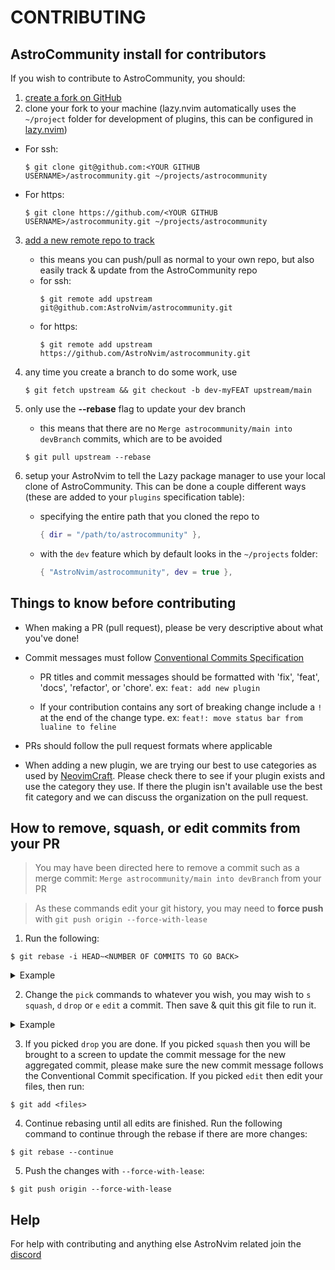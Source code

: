 # CONTRIBUTING

## AstroCommunity install for contributors

If you wish to contribute to AstroCommunity, you should:

1. [create a fork on GitHub](https://docs.github.com/en/get-started/quickstart/fork-a-repo)
2. clone your fork to your machine (lazy.nvim automatically uses the `~/project` folder for development of plugins, this can be configured in [lazy.nvim](https://github.com/folke/lazy.nvim#%EF%B8%8F-configuration))

- For ssh:
  ```shell
  $ git clone git@github.com:<YOUR GITHUB USERNAME>/astrocommunity.git ~/projects/astrocommunity
  ```
- For https:
  ```shell
  $ git clone https://github.com/<YOUR GITHUB USERNAME>/astrocommunity.git ~/projects/astrocommunity
  ```

3. [add a new remote repo to track](https://www.atlassian.com/git/tutorials/git-forks-and-upstreams)
   - this means you can push/pull as normal to your own repo, but also easily track & update from the AstroCommunity repo
   - for ssh:
     ```shell
     $ git remote add upstream git@github.com:AstroNvim/astrocommunity.git
     ```
   - for https:
     ```shell
     $ git remote add upstream https://github.com/AstroNvim/astrocommunity.git
     ```
4. any time you create a branch to do some work, use
   ```shell
   $ git fetch upstream && git checkout -b dev-myFEAT upstream/main
   ```
5. only use the **--rebase** flag to update your dev branch

   - this means that there are no `Merge astrocommunity/main into devBranch` commits, which are to be avoided

   ```shell
   $ git pull upstream --rebase
   ```

6. setup your AstroNvim to tell the Lazy package manager to use your local clone of AstroCommunity. This can be done a couple different ways (these are added to your `plugins` specification table):

   - specifying the entire path that you cloned the repo to
     ```lua
     { dir = "/path/to/astrocommunity" },
     ```
   - with the `dev` feature which by default looks in the `~/projects` folder:
     ```lua
     { "AstroNvim/astrocommunity", dev = true },
     ```

## Things to know before contributing

- When making a PR (pull request), please be very descriptive about what you've done!

- Commit messages must follow [Conventional Commits Specification](https://www.conventionalcommits.org/en/v1.0.0/)

  - PR titles and commit messages should be formatted with 'fix', 'feat', 'docs', 'refactor', or 'chore'. ex: `feat: add new plugin`

  - If your contribution contains any sort of breaking change include a `!` at the end of the change type. ex: `feat!: move status bar from lualine to feline`

- PRs should follow the pull request formats where applicable

- When adding a new plugin, we are trying our best to use categories as used by [NeovimCraft](neovimcraft.com/). Please check there to see if your plugin exists and use the category they use. If there the plugin isn't available use the best fit category and we can discuss the organization on the pull request.

## How to remove, squash, or edit commits from your PR

> You may have been directed here to remove a commit such as a merge commit: `Merge astrocommunity/main into devBranch` from your PR

> As these commands edit your git history, you may need to **force push** with `git push origin --force-with-lease`

1. Run the following:

```
$ git rebase -i HEAD~<NUMBER OF COMMITS TO GO BACK>
```

  <details><summary>Example</summary>
  <p>
  
  ```shell
  $ git rebase -i HEAD~4
  ```
  
  ```shell
  pick 28b2dcb feat: statusline add lsp status
  pick dad9a39 fix: typo
  pick 68f72f1 add clickable btn for exiting nvim
  pick b281b53 avoid using q! for quitting vim
  
  # Rebase 52b655b..b281b53 onto 52b655b (4 commands)
  #
  # Commands:
  # p, pick <commit> = use commit
  # r, reword <commit> = use commit, but edit the commit message
  # e, edit <commit> = use commit, but stop for amending
  # s, squash <commit> = use commit, but meld into previous commit
  # f, fixup <commit> = like "squash", but discard this commit's log message
  # x, exec <command> = run command (the rest of the line) using shell
  # b, break = stop here (continue rebase later with 'git rebase --continue')
  # d, drop <commit> = remove commit
  # l, label <label> = label current HEAD with a name
  # t, reset <label> = reset HEAD to a label
  # m, merge [-C <commit> | -c <commit>] <label> [# <oneline>]
  # .       create a merge commit using the original merge commit's
  # .       message (or the oneline, if no original merge commit was
  # .       specified). Use -c <commit> to reword the commit message.
  #
  # These lines can be re-ordered; they are executed from top to bottom.
  #
  # If you remove a line here THAT COMMIT WILL BE LOST.
  #
  # However, if you remove everything, the rebase will be aborted.
  #
  # Note that empty commits are commented out
  ```
  
  </p>
  </details>

2. Change the `pick` commands to whatever you wish, you may wish to `s` `squash`, `d` `drop` or `e` `edit` a commit. Then save & quit this git file to run it.

  <details><summary>Example</summary>
  <p>
  
  ```shell {3,4}
  pick 28b2dcb feat: statusline add lsp status
  squash dad9a39 fix: typo
  edit 68f72f1 add clickable btn for exiting nvim
  d b281b53 avoid using q! for quitting vim
  
  # Rebase 52b655b..b281b53 onto 52b655b (4 commands)
  #
  # Commands:
  # p, pick <commit> = use commit
  # r, reword <commit> = use commit, but edit the commit message
  # e, edit <commit> = use commit, but stop for amending
  # s, squash <commit> = use commit, but meld into previous commit
  # f, fixup <commit> = like "squash", but discard this commit's log message
  # x, exec <command> = run command (the rest of the line) using shell
  # b, break = stop here (continue rebase later with 'git rebase --continue')
  # d, drop <commit> = remove commit
  # l, label <label> = label current HEAD with a name
  # t, reset <label> = reset HEAD to a label
  # m, merge [-C <commit> | -c <commit>] <label> [# <oneline>]
  # .       create a merge commit using the original merge commit's
  # .       message (or the oneline, if no original merge commit was
  # .       specified). Use -c <commit> to reword the commit message.
  #
  # These lines can be re-ordered; they are executed from top to bottom.
  #
  # If you remove a line here THAT COMMIT WILL BE LOST.
  #
  # However, if you remove everything, the rebase will be aborted.
  #
  # Note that empty commits are commented out
  ```
  
  </p>
  </details>

3. If you picked `drop` you are done. If you picked `squash` then you will be brought to a screen to update the commit message for the new aggregated commit, please make sure the new commit message follows the Conventional Commit specification. If you picked `edit` then edit your files, then run:

```shell
$ git add <files>
```

4. Continue rebasing until all edits are finished. Run the following command to continue through the rebase if there are more changes:

```shell
$ git rebase --continue
```

5. Push the changes with `--force-with-lease`:

```shell
$ git push origin --force-with-lease
```

## Help

For help with contributing and anything else AstroNvim related join the [discord](https://discord.gg/UcZutyeaFW)
